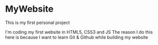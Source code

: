 # MyWebsite
This is my first personal project

I'm coding my first website in HTML5, CSS3 and JS
  The reason I do this here is because I want to learn Git & Github while building my website
